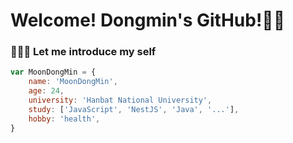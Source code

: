 # Welcome! Dongmin's GitHub!👋🏻

### 👨🏼‍💻 Let me introduce my self
```javascript
var MoonDongMin = {
    name: 'MoonDongMin',
    age: 24,
    university: 'Hanbat National University',
    study: ['JavaScript', 'NestJS', 'Java', '...'],
    hobby: 'health',
}
```


